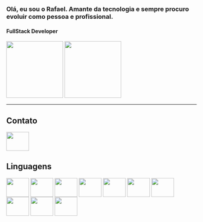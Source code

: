 ### Olá, eu sou o Rafael. Amante da tecnologia e sempre procuro evoluir como pessoa e profissional.
#### FullStack Developer

<div>

<img height="150em" src="https://github-readme-stats.vercel.app/api?username=RafaelGuido&show_icons=true&theme=merko"/>

<img height="150em" src="https://github-readme-stats.vercel.app/api/top-langs/?username=RafaelGuido&layout=compact"/>

</div>

----

## Contato

<a href="https://www.linkedin.com/in/rafaeltoccolini/">
  <img src="https://cdn.jsdelivr.net/gh/devicons/devicon/icons/linkedin/linkedin-original.svg" align="center" height="50" width="60">
</a>



## Linguagens

<div>

<img src="https://cdn.jsdelivr.net/gh/devicons/devicon/icons/java/java-original.svg" align="center" height="50" width="60">
<img src="https://cdn.jsdelivr.net/gh/devicons/devicon/icons/python/python-original.svg" align="center" height="50" width="60">
<img src="https://cdn.jsdelivr.net/gh/devicons/devicon/icons/react/react-original.svg" align="center" height="50" width="60">
<img src="https://cdn.jsdelivr.net/gh/devicons/devicon/icons/javascript/javascript-original.svg" align="center" height="50" width="60">
<img src="https://cdn.jsdelivr.net/gh/devicons/devicon/icons/angularjs/angularjs-original.svg" align="center" height="50" width="60">
<img src="https://cdn.jsdelivr.net/gh/devicons/devicon/icons/html5/html5-original.svg" align="center" height="50" width="60">
<img src="https://cdn.jsdelivr.net/gh/devicons/devicon/icons/css3/css3-original.svg" align="center" height="50" width="60">
<img src="https://cdn.jsdelivr.net/gh/devicons/devicon/icons/mysql/mysql-original-wordmark.svg" align="center" height="50" width="60">
<img src="https://cdn.jsdelivr.net/gh/devicons/devicon/icons/postgresql/postgresql-plain-wordmark.svg" align="center" height="50" width="60">
<img src="https://cdn.jsdelivr.net/gh/devicons/devicon/icons/git/git-plain-wordmark.svg" align="center" height="50" width="60">


</div>

